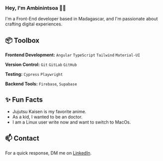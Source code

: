 ### Hey, I'm Ambinintsoa 👋🏽 

I'm a Front-End developer based in Madagascar, and I'm passionate about crafting digital experiences. 

## 📦 Toolbox

**Frontend Development:** `Angular` `TypeScript` `Tailwind` `Material-UI`
 
**Version Control:** `Git` `GitLab` `GitHub`

**Testing:** `Cypress` `Playwright`

**Backend Tools:** `Firebase`, `Supabase`

 
## ✨ Fun Facts 

- Jujutsu Kaisen is my favorite anime.
- As a kid, I wanted to be an doctor.
- I am a Linux user write now and want to switch to MacOs.

## 📫 Contact

 For a quick response, DM me on [LinkedIn](https://www.linkedin.com/in/ambinintsoa-harimanana-rakotonirina-a00b88191/). 
 

